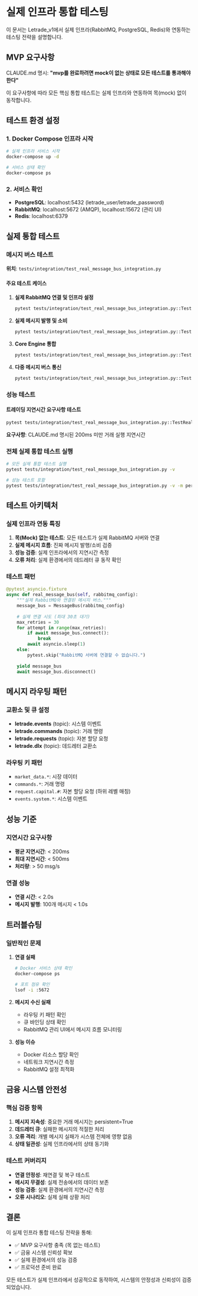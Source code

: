 # 실제 인프라 통합 테스팅

이 문서는 Letrade_v1에서 실제 인프라(RabbitMQ, PostgreSQL, Redis)와 연동하는 테스팅 전략을 설명합니다.

## MVP 요구사항

CLAUDE.md 명시: **"mvp를 완료하려면 mock이 없는 상태로 모든 테스트를 통과해야한다"**

이 요구사항에 따라 모든 핵심 통합 테스트는 실제 인프라와 연동하여 목(mock) 없이 동작합니다.

## 테스트 환경 설정

### 1. Docker Compose 인프라 시작

```bash
# 실제 인프라 서비스 시작
docker-compose up -d

# 서비스 상태 확인
docker-compose ps
```

### 2. 서비스 확인

- **PostgreSQL**: localhost:5432 (letrade_user/letrade_password)
- **RabbitMQ**: localhost:5672 (AMQP), localhost:15672 (관리 UI)
- **Redis**: localhost:6379

## 실제 통합 테스트

### 메시지 버스 테스트

**위치**: `tests/integration/test_real_message_bus_integration.py`

#### 주요 테스트 케이스

1. **실제 RabbitMQ 연결 및 인프라 설정**
   ```bash
   pytest tests/integration/test_real_message_bus_integration.py::TestRealMessageBusIntegration::test_real_connection_and_infrastructure_setup -v
   ```

2. **실제 메시지 발행 및 소비**
   ```bash
   pytest tests/integration/test_real_message_bus_integration.py::TestRealMessageBusIntegration::test_real_message_publish_and_consume -v
   ```

3. **Core Engine 통합**
   ```bash
   pytest tests/integration/test_real_message_bus_integration.py::TestRealMessageBusIntegration::test_real_core_engine_message_bus_integration -v
   ```

4. **다중 메시지 버스 통신**
   ```bash
   pytest tests/integration/test_real_message_bus_integration.py::TestRealMessageBusIntegration::test_real_multiple_message_buses_communication -v
   ```

### 성능 테스트

#### 트레이딩 지연시간 요구사항 테스트

```bash
pytest tests/integration/test_real_message_bus_integration.py::TestRealMessageBusPerformance::test_real_trading_latency_requirements -v
```

**요구사항**: CLAUDE.md 명시된 200ms 미만 거래 실행 지연시간

### 전체 실제 통합 테스트 실행

```bash
# 모든 실제 통합 테스트 실행
pytest tests/integration/test_real_message_bus_integration.py -v

# 성능 테스트 포함
pytest tests/integration/test_real_message_bus_integration.py -v -m performance
```

## 테스트 아키텍처

### 실제 인프라 연동 특징

1. **목(Mock) 없는 테스트**: 모든 테스트가 실제 RabbitMQ 서버와 연결
2. **실제 메시지 흐름**: 진짜 메시지 발행/소비 검증
3. **성능 검증**: 실제 인프라에서의 지연시간 측정
4. **오류 처리**: 실제 환경에서의 데드레터 큐 동작 확인

### 테스트 패턴

```python
@pytest_asyncio.fixture
async def real_message_bus(self, rabbitmq_config):
    """실제 RabbitMQ와 연결된 메시지 버스."""
    message_bus = MessageBus(rabbitmq_config)
    
    # 실제 연결 시도 (최대 30초 대기)
    max_retries = 30
    for attempt in range(max_retries):
        if await message_bus.connect():
            break
        await asyncio.sleep(1)
    else:
        pytest.skip("RabbitMQ 서버에 연결할 수 없습니다.")
    
    yield message_bus
    await message_bus.disconnect()
```

## 메시지 라우팅 패턴

### 교환소 및 큐 설정

- **letrade.events** (topic): 시스템 이벤트
- **letrade.commands** (topic): 거래 명령
- **letrade.requests** (topic): 자본 할당 요청
- **letrade.dlx** (topic): 데드레터 교환소

### 라우팅 키 패턴

- `market_data.*`: 시장 데이터
- `commands.*`: 거래 명령
- `request.capital.#`: 자본 할당 요청 (하위 레벨 매칭)
- `events.system.*`: 시스템 이벤트

## 성능 기준

### 지연시간 요구사항

- **평균 지연시간**: < 200ms
- **최대 지연시간**: < 500ms
- **처리량**: > 50 msg/s

### 연결 성능

- **연결 시간**: < 2.0s
- **메시지 발행**: 100개 메시지 < 1.0s

## 트러블슈팅

### 일반적인 문제

1. **연결 실패**
   ```bash
   # Docker 서비스 상태 확인
   docker-compose ps
   
   # 포트 점유 확인
   lsof -i :5672
   ```

2. **메시지 수신 실패**
   - 라우팅 키 패턴 확인
   - 큐 바인딩 상태 확인
   - RabbitMQ 관리 UI에서 메시지 흐름 모니터링

3. **성능 이슈**
   - Docker 리소스 할당 확인
   - 네트워크 지연시간 측정
   - RabbitMQ 설정 최적화

## 금융 시스템 안전성

### 핵심 검증 항목

1. **메시지 지속성**: 중요한 거래 메시지는 persistent=True
2. **데드레터 큐**: 실패한 메시지의 적절한 처리
3. **오류 격리**: 개별 메시지 실패가 시스템 전체에 영향 없음
4. **상태 일관성**: 실제 인프라에서의 상태 동기화

### 테스트 커버리지

- **연결 안정성**: 재연결 및 복구 테스트
- **메시지 무결성**: 실제 전송에서의 데이터 보존
- **성능 검증**: 실제 환경에서의 지연시간 측정
- **오류 시나리오**: 실제 실패 상황 처리

## 결론

이 실제 인프라 통합 테스팅 전략을 통해:

- ✅ MVP 요구사항 충족 (목 없는 테스트)
- ✅ 금융 시스템 신뢰성 확보
- ✅ 실제 환경에서의 성능 검증
- ✅ 프로덕션 준비 완료

모든 테스트가 실제 인프라에서 성공적으로 동작하여, 시스템의 안정성과 신뢰성이 검증되었습니다.